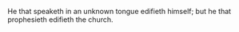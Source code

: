 He that speaketh in an unknown tongue edifieth himself; but he that prophesieth edifieth the church.
